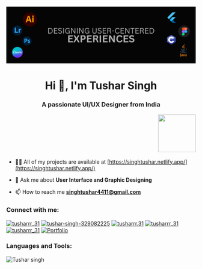![MasterHead](new.png)

<h1 align="center">Hi 👋, I'm Tushar Singh</h1>
<h3 align="center">A passionate UI/UX Designer from India</h3>
<p align="right"> <img src="https://static.wixstatic.com/media/91ff38_403c2b2b8ce04bc1bd0f616206c2e2f3~mv2.gif" height="100px" width="100px">

- 👨‍💻 All of my projects are available at [https://singhtushar.netlify.app/](https://singhtushar.netlify.app/)

- 💬 Ask me about **User Interface and Graphic Designing**

- 📫 How to reach me **singhtushar4411@gmail.com**

<h3 align="left">Connect with me:</h3>
<p align="left">
<a href="https://twitter.com/tusharrr_31" target="blank"><img align="center" src="https://raw.githubusercontent.com/rahuldkjain/github-profile-readme-generator/master/src/images/icons/Social/twitter.svg" alt="tusharrr_31" height="30" width="40" /></a>
<a href="https://linkedin.com/in/tushar-singh-329082225" target="blank"><img align="center" src="https://raw.githubusercontent.com/rahuldkjain/github-profile-readme-generator/master/src/images/icons/Social/linked-in-alt.svg" alt="tushar-singh-329082225" height="30" width="40" /></a>
<a href="https://instagram.com/tusharrr.31" target="blank"><img align="center" src="https://raw.githubusercontent.com/rahuldkjain/github-profile-readme-generator/master/src/images/icons/Social/instagram.svg" alt="tusharrr.31" height="30" width="40" /></a>
<a href="https://dribbble.com/tusharrr_31" target="blank"><img align="center" src="https://raw.githubusercontent.com/rahuldkjain/github-profile-readme-generator/master/src/images/icons/Social/dribbble.svg" alt="tusharrr_31" height="30" width="40" /></a>
<a href="https://www.behance.net/tusharrr_31" target="blank"><img align="center" src="https://raw.githubusercontent.com/rahuldkjain/github-profile-readme-generator/master/src/images/icons/Social/behance.svg" alt="tusharrr_31" height="30" width="40" /></a>
  <a href="https://tushar-singh.netlify.app/" target="blank"><img align="center" src="https://raw.githubusercontent.com/rahuldkjain/github-profile-readme-generator/master/src/images/icons/Social/website.svg" alt="Portfolio" height="30" width="40" /></a>
</p>

<h3 align="left">Languages and Tools:</h3>

<p><img align="center" src="https://github-readme-streak-stats.herokuapp.com/?user=tusharrr-31&" alt="Tushar singh" /></p>
